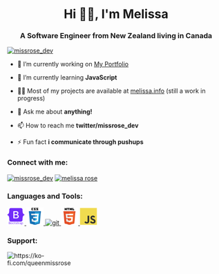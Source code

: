 <h1 align="center">Hi 👋🏼, I'm Melissa</h1>
<h3 align="center">A Software Engineer from New Zealand living in Canada</h3>

<p align="left"> <a href="https://twitter.com/missrose_dev" target="blank"><img src="https://img.shields.io/twitter/follow/missrose_dev?logo=twitter&style=for-the-badge" alt="missrose_dev" /></a> </p>

- 🔭 I’m currently working on [My Portfolio](https://github.com/QueenMissRose/Portfolio)

- 🌱 I’m currently learning **JavaScript**

- 👨‍💻 Most of my projects are available at [melissa.info](melissa.info) (still a work in progress)

- 💬 Ask me about **anything!**

- 📫 How to reach me **twitter/missrose_dev**

- ⚡ Fun fact **i communicate through pushups**

<h3 align="left">Connect with me:</h3>
<p align="left">
<a href="https://twitter.com/missrose_dev" target="blank"><img align="center" src="https://raw.githubusercontent.com/rahuldkjain/github-profile-readme-generator/master/src/images/icons/Social/twitter.svg" alt="missrose_dev" height="30" width="40" /></a>
<a href="https://linkedin.com/in/melissa rose" target="blank"><img align="center" src="https://raw.githubusercontent.com/rahuldkjain/github-profile-readme-generator/master/src/images/icons/Social/linked-in-alt.svg" alt="melissa rose" height="30" width="40" /></a>
</p>

<h3 align="left">Languages and Tools:</h3>
<p align="left"> <a href="https://getbootstrap.com" target="_blank" rel="noreferrer"> <img src="https://raw.githubusercontent.com/devicons/devicon/master/icons/bootstrap/bootstrap-plain-wordmark.svg" alt="bootstrap" width="40" height="40"/> </a> <a href="https://www.w3schools.com/css/" target="_blank" rel="noreferrer"> <img src="https://raw.githubusercontent.com/devicons/devicon/master/icons/css3/css3-original-wordmark.svg" alt="css3" width="40" height="40"/> </a> <a href="https://git-scm.com/" target="_blank" rel="noreferrer"> <img src="https://www.vectorlogo.zone/logos/git-scm/git-scm-icon.svg" alt="git" width="40" height="40"/> </a> <a href="https://www.w3.org/html/" target="_blank" rel="noreferrer"> <img src="https://raw.githubusercontent.com/devicons/devicon/master/icons/html5/html5-original-wordmark.svg" alt="html5" width="40" height="40"/> </a> <a href="https://developer.mozilla.org/en-US/docs/Web/JavaScript" target="_blank" rel="noreferrer"> <img src="https://raw.githubusercontent.com/devicons/devicon/master/icons/javascript/javascript-original.svg" alt="javascript" width="40" height="40"/> </a> </p>

<h3 align="left">Support:</h3>
<p><a href="https://ko-fi.com/https://ko-fi.com/queenmissrose"> <img align="left" src="https://cdn.ko-fi.com/cdn/kofi3.png?v=3" height="50" width="210" alt="https://ko-fi.com/queenmissrose" /></a></p><br><br>
